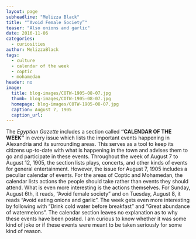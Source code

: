 ```yaml
---
layout: page
subheadline: "Melizza Black"
title: "“Avoid Female Society”"
teaser: "Also onions and garlic"
date: 2016-11-06
categories:
  - curiosities
author: MelizzaBlack
tags:
  - culture
  - calendar of the week
  - coptic
  - mohamedan
header: no
image:
  title: blog-images/COTW-1905-08-07.jpg
  thumb: blog-images/COTW-1905-08-07.jpg
  homepage: blog-images/COTW-1905-08-07.jpg
  caption: August 7, 1905
  caption_url:
---
```

The *Egyptian Gazette* includes a section called **“CALENDAR OF THE WEEK”** in every issue which lists the important events happening in Alexandria and its surrounding areas. This serves as a tool to keep its citizens up-to-date with what is happening in the town and advises them to go and participate in these events. Throughout the week of August 7 to August 12, 1905, the section lists plays, concerts, and other kinds of events for general entertainment. However, the issue for August 7, 1905 includes a peculiar calendar of events. For the areas of Coptic and Mohamedan, the calendar lists actions the people should take rather than events they should attend. What is even more interesting is the actions themselves. For Sunday, August 6th, it reads, “Avoid female society” and on Tuesday, August 8, it reads “Avoid eating onions and garlic”. The week gets even more interesting by following with “Drink cold water before breakfast” and “Great abundance of watermelons”. The calendar section leaves no explanation as to why these events have been posted. I am curious to know whether it was some kind of joke or if these events were meant to be taken seriously for some kind of reason.
